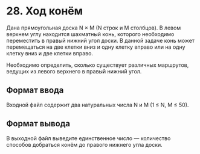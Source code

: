 # 28. Ход конём

Дана прямоугольная доска N × M (N строк и M столбцов). В левом верхнем углу находится шахматный конь, которого необходимо переместить в правый нижний угол доски. В данной задаче конь может перемещаться на две клетки вниз и одну клетку вправо или на одну клетку вниз и две клетки вправо.

Необходимо определить, сколько существует различных маршрутов, ведущих из левого верхнего в правый нижний угол.


## Формат ввода

Входной файл содержит два натуральных числа N и M (1 ≤ N, M ≤ 50).


## Формат вывода

В выходной файл выведите единственное число — количество способов добраться конём до правого нижнего угла доски.
